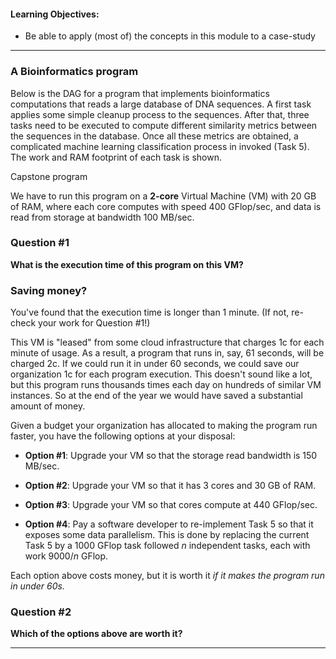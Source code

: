 
#### Learning Objectives:

- Be able to apply (most of) the concepts in this module to a case-study

---

### A Bioinformatics program

Below is the DAG for a program that implements bioinformatics computations that
reads a large database of DNA sequences. A first task applies some
simple cleanup process to the sequences. After that, three tasks need to be
executed to compute different similarity metrics between the sequences in the
database. Once all these metrics are obtained, a complicated machine learning
classification process in invoked (Task 5). The  work and RAM footprint of
each task is shown.

<object class="figure" type="image/svg+xml" data="{{ site.baseurl }}/public/img/multi_core_computing/capstone.svg">Capstone program</object>
<p></p>


We have to run this program on a **2-core** Virtual Machine  (VM) with
20 GB of RAM,
where each core computes with speed 400 GFlop/sec, and data is read
from storage at bandwidth 100 MB/sec.  

### Question #1

**What is the execution time of this program on  this VM?**

### Saving money?

You've  found that the execution time is longer than 1 minute. (If  not, 
re-check your work for Question #1!)

This VM is "leased" from some cloud infrastructure that charges 1c for each
minute of usage. As a result, a program that runs in, say,  61 seconds,
will be charged 2c.  If we could run it in under 60 seconds, we could save
our organization 1c for each  program execution.  This doesn't sound like a
lot, but this program runs thousands times each day on hundreds of similar
VM instances. So at the end of the year we would have saved a  substantial
amount of money.

Given a budget your organization has allocated to making the program run
faster, you have the following options at your disposal:

  - **Option #1**: Upgrade your VM so that the storage read bandwidth is
    150 MB/sec. 

  - **Option #2**: Upgrade your VM so that it has 3 cores and 30 GB of RAM. 

  - **Option #3**: Upgrade your VM so that cores compute at 440 GFlop/sec. 

  - **Option #4**: Pay a software developer to
    re-implement Task 5 so that it exposes some data parallelism. This is
    done by replacing the current Task 5 by a 1000  GFlop task followed 
    $n$ independent tasks, each with work 9000/$n$ GFlop.

Each option above costs money, but it is worth it *if it makes the program run in under 60s.*

### Question #2

**Which of the options above are worth it?**




---
